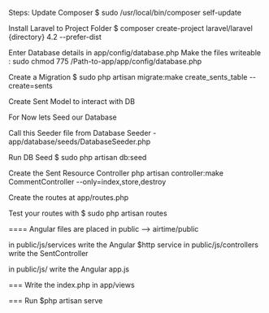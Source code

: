 Steps:
Update Composer
$ sudo /usr/local/bin/composer self-update

Install Laravel to Project Folder
$ composer create-project laravel/laravel {directory} 4.2 --prefer-dist

Enter Database details in app/config/database.php
Make the files writeable : sudo chmod 775 /Path-to-app/app/config/database.php

Create a Migration
$ sudo php artisan migrate:make create_sents_table --create=sents

Create Sent Model to interact with DB

For Now lets Seed our Database

Call this Seeder file from Database Seeder - app/database/seeds/DatabaseSeeder.php

Run DB Seed
$ sudo php artisan db:seed

Create the Sent Resource Controller
php artisan controller:make CommentController --only=index,store,destroy

Create the routes at app/routes.php

Test your routes with 
$ sudo php artisan routes


====
Angular files are placed in public --> airtime/public

in public/js/services write the Angular $http service
in public/js/controllers write the SentController

in public/js/ write the Angular app.js

===
Write the index.php in app/views

===
Run 
$php artisan serve